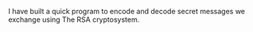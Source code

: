 I have built a quick program to encode and decode secret messages we exchange using The RSA cryptosystem.
